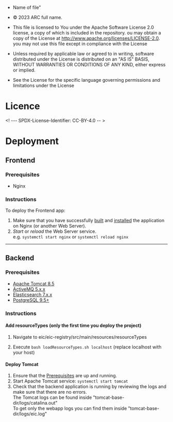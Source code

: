 * Name of file”

*  © 2023 ARC full name.

* This file is licensed to You under the Apache Software License 2.0 license, a copy of which is included in the repository. ou may obtain a copy of the License at     http://www.apache.org/licenses/LICENSE-2.0. you may not use this file except in compliance with the License

*  Unless required by applicable law or agreed to in writing, software  distributed under the License is distributed on an "AS IS" BASIS,  WITHOUT WARRANTIES OR CONDITIONS OF ANY KIND, either express or implied.

* See the License for the specific language governing permissions and  limitations under the License

# Licence

<! --- SPDX-License-Identifier: CC-BY-4.0  -- >

# Deployment

## Frontend

### Prerequisites
- Nginx

### Instructions
To deploy the Frontend app: 
1. Make sure that you have successfully [built](./building.md#frontend) and [installed](./installation.md#frontend) the application on Nginx (or another Web Server).
2. _Start_ or _reload_ the Web Server service. 
<br>e.g. `systemctl start nginx` or `systemctl reload nginx`


---

## Backend

### Prerequisites
* [Apache Tomcat 8.5](https://tomcat.apache.org/download-80.cgi)
* [ActiveMQ 5.x.x](https://activemq.apache.org/)
* [Elasticsearch 7.x.x](https://www.elastic.co/guide/en/elasticsearch/reference/7.17/elasticsearch-intro.html)
* [PostgreSQL 9.5+](https://www.postgresql.org/)


### Instructions


#### Add resourceTypes (only the first time you deploy the project)
1. Navigate to eic/eic-registry/src/main/resources/resourceTypes

2. Execute `bash loadResourceTypes.sh localhost` (replace localhost with your host)


#### Deploy Tomcat
1. Ensure that the [Prerequisites](#prerequisites) are up and running.
2. Start Apache Tomcat service: `systemctl start tomcat`
3. Check that the backend application is running by reviewing the logs and make sure that there are no errors.
   <br> The Tomcat logs can be found inside "tomcat-base-dir/logs/catalina.out"
   <br> To get only the webapp logs you can find them inside "tomcat-base-dir/logs/eic.log"
